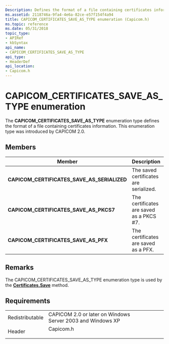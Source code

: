```yaml
---
Description: Defines the format of a file containing certificates information.
ms.assetid: 2118746a-9fa4-4e6a-82ce-e57f154f4a94
title: CAPICOM_CERTIFICATES_SAVE_AS_TYPE enumeration (Capicom.h)
ms.topic: reference
ms.date: 05/31/2018
topic_type: 
- APIRef
- kbSyntax
api_name: 
- CAPICOM_CERTIFICATES_SAVE_AS_TYPE
api_type: 
- HeaderDef
api_location: 
- Capicom.h
---
```


# CAPICOM\_CERTIFICATES\_SAVE\_AS\_TYPE enumeration

The **CAPICOM\_CERTIFICATES\_SAVE\_AS\_TYPE** enumeration type defines the format of a file containing certificates information. This enumeration type was introduced by CAPICOM 2.0.

## Members



| Member                                          | Description                                          | Value |
|-------------------------------------------------|------------------------------------------------------|-------|
| **CAPICOM\_CERTIFICATES\_SAVE\_AS\_SERIALIZED** | The saved certificates are serialized.<br/>    | 0     |
| **CAPICOM\_CERTIFICATES\_SAVE\_AS\_PKCS7**      | The certificates are saved as a PKCS \#7.<br/> | 1     |
| **CAPICOM\_CERTIFICATES\_SAVE\_AS\_PFX**        | The certificates are saved as a PFX.<br/>      | 2     |



## Remarks

The CAPICOM\_CERTIFICATES\_SAVE\_AS\_TYPE enumeration type is used by the [**Certificates.Save**](certificates-save.md) method.

## Requirements



|                            |                                                                                      |
|----------------------------|--------------------------------------------------------------------------------------|
| Redistributable<br/> | CAPICOM 2.0 or later on Windows Server 2003 and Windows XP<br/>                |
| Header<br/>          | <dl> <dt>Capicom.h</dt> </dl> |



 

 




